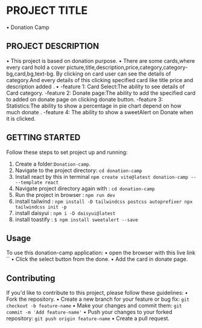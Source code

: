 # PROJECT TITLE
  • Donation Camp
## PROJECT DESCRIPTION
• This project is based on donation purpose.
• There are some cards,where every card hold a cover picture,title,description,price,category,category-bg,card,bg,text-bg.
By clicking on card user can see the details of category.And every details of this clicking specified card like title price and description added .
• 
-feature 1:
Card Select:The ability to see details of Card category.
-feature 2: 
Donate page:The ability to add the specified card to added on donate page on clicking donate button.
-feature 3:
Statistics:The ability to show a percentage in pie chart depend on how much donate .
-feature 4:
The ability to show a sweetAlert on Donate when it is clicked.

## GETTING STARTED
Follow these steps to set project up and running:
1. Create a folder:`Donation-camp`.
2. Navigate to the project directory: `cd donation-camp`
3. Install react by this in terminal `npm create vite@latest donation-camp -- --template react`
4. Navigate project directory again with : `cd donation-camp`
5. Run the project in browser : `npm run dev`
6. install tailwind : `npm install -D tailwindcss postcss autoprefixer npx tailwindcss init -p`
6. install daisyui : `npm i -D daisyui@latest`
7. install toastify : `$ npm install sweetalert --save`
## Usage
To use this donation-camp application:
• open the browser with this live link ``
• Click the select button from the done.
• Add the card in donate page.
## Contributing
If you'd like to contribute to this project, please follow these guidelines:
• Fork the repository.
• Create a new branch for your feature or bug fix: `git checkout -b feature-name`
• Make your changes and commit them: `git commit -m 'Add feature-name'`
• Push your changes to your forked repository: `git push origin feature-name`
• Create a pull request.
